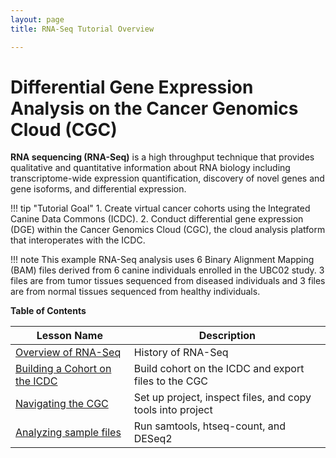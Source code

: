 ```yaml
---
layout: page
title: RNA-Seq Tutorial Overview

---
```



Differential Gene Expression Analysis on the Cancer Genomics Cloud (CGC)
============================================

**RNA sequencing (RNA-Seq)** is a high throughput technique that provides qualitative and quantitative information about RNA biology including transcriptome-wide expression quantification, discovery of novel genes and gene isoforms, and differential expression. 

!!! tip "Tutorial Goal"
    1. Create virtual cancer cohorts using the Integrated Canine Data Commons (ICDC). 
    2. Conduct differential gene expression (DGE) within the Cancer Genomics Cloud (CGC), the cloud analysis platform that interoperates with the ICDC.

!!! note
    This example RNA-Seq analysis uses 6 Binary Alignment Mapping (BAM) files derived from 6 canine individuals enrolled in the UBC02 study.  3 files are from tumor tissues sequenced from diseased individuals and 3 files are from normal tissues sequenced from healthy individuals.  


**Table of Contents**

| Lesson Name | Description|
| ---|--------|
| [Overview of RNA-Seq](./rna_seq_02.md) | History of RNA-Seq
| [Building a Cohort on the ICDC](./rna_seq_03.md) | Build cohort on the ICDC and export files to the CGC |
| [Navigating the CGC](./rna_seq_04.md)  |  Set up project, inspect files, and copy tools into project |
| [Analyzing sample files](./rna_seq_05.md) |  Run samtools, htseq-count, and DESeq2|
